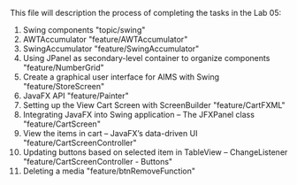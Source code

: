 This file will description the process of completing the tasks in the Lab 05:
1. Swing components "topic/swing"
2. AWTAccumulator "feature/AWTAccumulator"
3. SwingAccumulator "feature/SwingAccumulator"
4. Using JPanel as secondary-level container to organize components "feature/NumberGrid"
5. Create a graphical user interface for AIMS with Swing "feature/StoreScreen"
6. JavaFX API "feature/Painter"
7. Setting up the View Cart Screen with ScreenBuilder "feature/CartFXML"
8. Integrating JavaFX into Swing application – The JFXPanel class "feature/CartScreen"
9. View the items in cart – JavaFX’s data-driven UI "feature/CartScreenController"
10. Updating buttons based on selected item in TableView – ChangeListener "feature/CartScreenController - Buttons"
11. Deleting a media "feature/btnRemoveFunction"